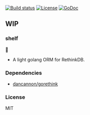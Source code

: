 
[![Build status][travis-img]][travis-url]
[![License][license-img]][license-url]
[![GoDoc][doc-img]][doc-url]

## WIP

### shelf

:beers:

* A light golang ORM for RethinkDB.

### Dependencies

* [dancannon/gorethink](https://github.com/dancannon/gorethink)

### License
MIT

[travis-img]: https://img.shields.io/travis/haoxins/shelf.svg?style=flat-square
[travis-url]: https://travis-ci.org/haoxins/shelf
[license-img]: https://img.shields.io/badge/license-MIT-green.svg?style=flat-square
[license-url]: http://opensource.org/licenses/MIT
[doc-img]: https://img.shields.io/badge/GoDoc-reference-blue.svg?style=flat-square
[doc-url]: http://godoc.org/github.com/haoxins/shelf
